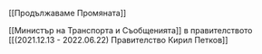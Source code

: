 [[Продължаваме Промяната]]

[[Министър на Транспорта и Съобщенията]] в правителството  [[(2021.12.13 - 2022.06.22) Правителство Кирил Петков]]